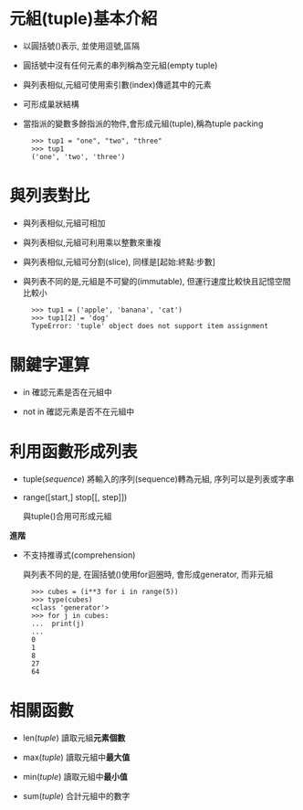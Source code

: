 # 元組(tuple)基本介紹

* 以圓括號()表示, 並使用逗號,區隔

* 圓括號中沒有任何元素的串列稱為空元組(empty tuple)

* 與列表相似,元組可使用索引數(index)傳遞其中的元素

* 可形成巢狀結構

* 當指派的變數多餘指派的物件,會形成元組(tuple),稱為tuple packing

		>>> tup1 = "one", "two", "three"
		>>> tup1
		('one', 'two', 'three')

# 與列表對比

* 與列表相似,元組可相加

* 與列表相似,元組可利用乘以整數來重複

* 與列表相似,元組可分割(slice), 同樣是[起始:終點:步數]

* 與列表不同的是,元組是不可變的(immutable), 但運行速度比較快且記憶空間比較小

		>>> tup1 = ('apple', 'banana', 'cat')
		>>> tup1[2] = 'dog'
		TypeError: 'tuple' object does not support item assignment

# 關鍵字運算

* in	確認元素是否在元組中

* not in	確認元素是否不在元組中

# 利用函數形成列表

* tuple(*sequence*) 將輸入的序列(sequence)轉為元組, 序列可以是列表或字串 

* range([start,] stop[[, step]])	

	與tuple()合用可形成元組

**進階**

* 不支持推導式(comprehension)

	與列表不同的是, 在圓括號()使用for迴圈時, 會形成generator, 而非元組

		>>> cubes = (i**3 for i in range(5))
		>>> type(cubes)
		<class 'generator'>
		>>> for j in cubes:
		...  print(j)
		...
		0
		1
		8
		27
		64

# 相關函數

* len(*tuple*)		讀取元組**元素個數**

* max(*tuple*)		讀取元組中**最大值**
	
* min(*tuple*)		讀取元組中**最小值**

* sum(*tuple*)		合計元組中的數字



















